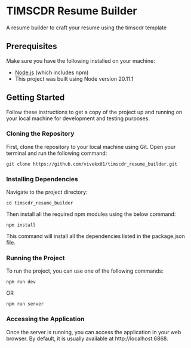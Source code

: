 # TIMSCDR Resume Builder

A resume builder to craft your resume using the timscdr template

## Prerequisites

Make sure you have the following installed on your machine:

- [Node.js](https://nodejs.org/) (which includes npm)
- This project was built using Node version 20.11.1

## Getting Started

Follow these instructions to get a copy of the project up and running on your local machine for development and testing purposes.

### Cloning the Repository

First, clone the repository to your local machine using Git. Open your terminal and run the following command:

```
git clone https://github.com/vivekx01/timscdr_resume_builder.git
```

### Installing Dependencies

Navigate to the project directory:

```
cd timscdr_resume_builder
```

Then install all the required npm modules using the below command:
```
npm install
```
This command will install all the dependencies listed in the package.json file.

### Running the Project

To run the project, you can use one of the following commands:
```
npm run dev
```
OR

```
npm run server
```

### Accessing the Application

Once the server is running, you can access the application in your web browser. By default, it is usually available at http://localhost:6868.




